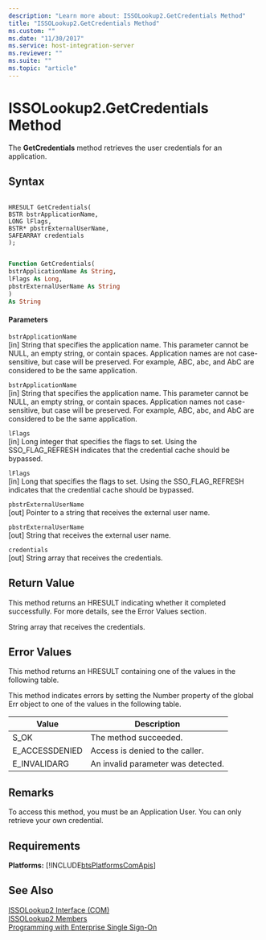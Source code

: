 ```yaml
---
description: "Learn more about: ISSOLookup2.GetCredentials Method"
title: "ISSOLookup2.GetCredentials Method"
ms.custom: ""
ms.date: "11/30/2017"
ms.service: host-integration-server
ms.reviewer: ""
ms.suite: ""
ms.topic: "article"
---
```

# ISSOLookup2.GetCredentials Method
The **GetCredentials** method retrieves the user credentials for an application.  
  
## Syntax  
  
```cpp#  
  
HRESULT GetCredentials(  
BSTR bstrApplicationName,  
LONG lFlags,  
BSTR* pbstrExternalUserName,  
SAFEARRAY credentials  
);  
```  
  
```vb  
  
Function GetCredentials(  
bstrApplicationName As String,  
lFlags As Long,  
pbstrExternalUserName As String  
)  
As String  
```  
  
#### Parameters  
 `bstrApplicationName`  
 [in]  String that specifies the application name. This parameter cannot be NULL, an empty string, or contain spaces. Application names are not case-sensitive, but case will be preserved. For example, ABC, abc, and AbC are considered to be the same application.  
  
 `bstrApplicationName`  
 [in]  String that specifies the application name. This parameter cannot be NULL, an empty string, or contain spaces. Application names not case-sensitive, but case will be preserved. For example, ABC, abc, and AbC are considered to be the same application.  
  
 `lFlags`  
 [in]  Long integer that specifies the flags to set. Using the SSO_FLAG_REFRESH indicates that the credential cache should be bypassed.  
  
 `lFlags`  
 [in]  Long that specifies the flags to set. Using the SSO_FLAG_REFRESH indicates that the credential cache should be bypassed.  
  
 `pbstrExternalUserName`  
 [out]  Pointer to a string that receives the external user name.  
  
 `pbstrExternalUserName`  
 [out]  String that receives the external user name.  
  
 `credentials`  
 [out]  String array that receives the credentials.  
  
## Return Value  
 This method returns an HRESULT indicating whether it completed successfully. For more details, see the Error Values section.  
  
 String array that receives the credentials.  
  
## Error Values  
 This method returns an HRESULT containing one of the values in the following table.  
  
 This method indicates errors by setting the Number property of the global Err object to one of the values in the following table.  
  
|Value|Description|  
|-----------|-----------------|  
|S_OK|The method succeeded.|  
|E_ACCESSDENIED|Access is denied to the caller.|  
|E_INVALIDARG|An invalid parameter was detected.|  
  
## Remarks  
 To access this method, you must be an Application User. You can only retrieve your own credential.  
  
## Requirements  
 **Platforms:**  [!INCLUDE[btsPlatformsComApis](../includes/btsplatformscomapis-md.md)]  
  
## See Also  
 [ISSOLookup2 Interface (COM)](../esso/issolookup2-interface-com.md)   
 [ISSOLookup2 Members](../esso/issolookup2-members.md)   
 [Programming with Enterprise Single Sign-On](../esso/programming-with-enterprise-single-sign-on.md)
